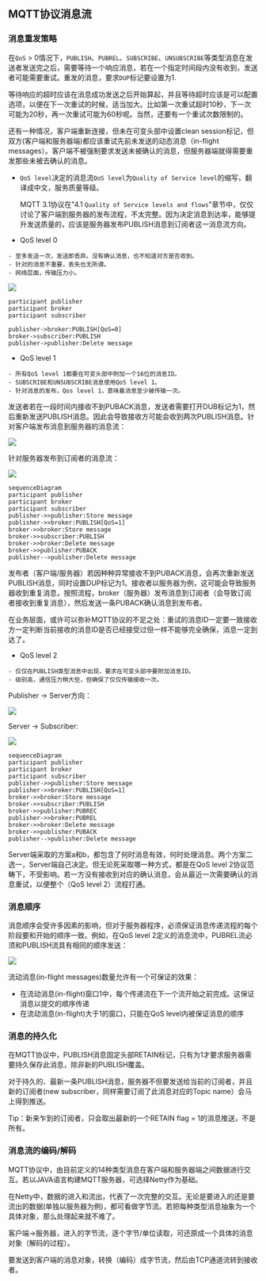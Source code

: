 ## MQTT协议消息流

### 消息重发策略

在`QoS` > 0情况下，`PUBLISH`、`PUBREL`、`SUBSCRIBE`、`UNSUBSCRIBE`等类型消息在发送者发送完之后，需要等待一个响应消息，若在一个指定时间段内没有收到，发送者可能需要重试。重发的消息，要求`DUP`标记要设置为1.

等待响应的超时应该在消息成功发送之后开始算起，并且等待超时应该是可以配置选项，以便在下一次重试的时候，适当加大。比如第一次重试超时10秒，下一次可能为20秒，再一次重试可能为60秒呢。当然，还要有一个重试次数限制的。

还有一种情况，客户端重新连接，但未在可变头部中设置clean session标记，但双方(客户端和服务器端)都应该重试先前未发送的动态消息（in-flight messages）。客户端不被强制要求发送未被确认的消息，但服务器端就得需要重发那些未被去确认的消息。

- `QoS level`决定的消息流`QoS level`为`Quality of Service level`的缩写，翻译成中文，服务质量等级。

   MQTT 3.1协议在"4.1 `Quality of Service levels and flows`"章节中，仅仅讨论了客户端到服务器的发布流程，不太完整。因为决定消息到达率，能够提升发送质量的，应该是服务器发布PUBLISH消息到订阅者这一消息流方向。

- QoS level 0

```
- 至多发送一次，发送即丢弃。没有确认消息，也不知道对方是否收到。
- 针对的消息不重要，丢失也无所谓。
- 网络层面，传输压力小。
```

   ![](../image/QoS_level_0.png)

   ```sequence
   participant publisher
   participant broker
   participant subscriber
   
   publisher->broker:PUBLISH[QoS=0]
   broker->subscriber:PUBLISH
   publisher->publisher:Delete message
   ```

- QoS level 1
```
- 所有QoS level 1都要在可变头部中附加一个16位的消息ID。
- SUBSCRIBE和UNSUBSCRIBE消息使用QoS level 1。
- 针对消息的发布，Qos level 1，意味着消息至少被传输一次。
```

   发送者若在一段时间内接收不到PUBACK消息，发送者需要打开DUB标记为1，然后重新发送PUBLISH消息。因此会导致接收方可能会收到两次PUBLISH消息。针对客户端发布消息到服务器的消息流：

   ![](../image/QoS_level_1.png)

   针对服务器发布到订阅者的消息流：

   ![](../image/QoS_level_sub.png)

   ```mermaid
   sequenceDiagram
   participant publisher
   participant broker
   participant subscriber
   publisher->>publisher:Store message
   publisher->>broker:PUBLISH[QoS=1]
   broker->>broker:Store message
   broker->>subscriber:PUBLISH
   broker->>broker:Delete message
   broker->>publisher:PUBACK
   publisher-->publisher:Delete message
   ```

   发布者（客户端/服务器）若因种种异常接收不到PUBACK消息，会再次重新发送PUBLISH消息，同时设置DUP标记为1。接收者以服务器为例，这可能会导致服务器收到重复消息，按照流程，broker（服务器）发布消息到订阅者（会导致订阅者接收到重复消息），然后发送一条PUBACK确认消息到发布者。

   在业务层面，或许可以弥补MQTT协议的不足之处：重试的消息ID一定要一致接收方一定判断当前接收的消息ID是否已经接受过但一样不能够完全确保，消息一定到达了。

- QoS level 2

```
- 仅仅在PUBLISH类型消息中出现，要求在可变头部中要附加消息ID。
- 级别高，通信压力稍大些，但确保了仅仅传输接收一次。
```

   Publisher -> Server方向：

   ![](../image/QoS_level2_client.png)

   Server -> Subscriber:

   ![](../image/QoS_level2_server.png)

   ```mermaid
   sequenceDiagram
   participant publisher
   participant broker
   participant subscriber
   publisher->>publisher:Store message
   publisher->>broker:PUBLISH[QoS=1]
   broker->>broker:Store message
   broker->>subscriber:PUBLISH
   broker->>publisher:PUBREC
   publisher->>broker:PUBREL
   broker->>broker:Delete message
   broker->>publisher:PUBACK
   publisher-->publisher:Delete message
   ```

   Server端采取的方案a和b，都包含了何时消息有效，何时处理消息。两个方案二选一，Server端自己决定。但无论死采取哪一种方式，都是在QoS level 2协议范畴下，不受影响。若一方没有接收到对应的确认消息，会从最近一次需要确认的消息重试，以便整个（QoS level 2）流程打通。

### 消息顺序

消息顺序会受许多因素的影响，但对于服务器程序，必须保证消息传递流程的每个阶段要和开始的顺序一致。例如，在QoS level 2定义的消息流中，PUBREL流必须和PUBLISH流具有相同的顺序发送：

   ![](../image/msg_seq.png)

   流动消息(in-flight messages)数量允许有一个可保证的效果：

   - 在流动消息(in-flight)窗口1中，每个传递流在下一个流开始之前完成。这保证消息以提交的顺序传递
   - 在流动消息(in-flight)大于1的窗口，只能在QoS level内被保证消息的顺序

### 消息的持久化

在MQTT协议中，PUBLISH消息固定头部RETAIN标记，只有为1才要求服务器需要持久保存此消息，除非新的PUBLISH覆盖。

对于持久的、最新一条PUBLISH消息，服务器不但要发送给当前的订阅者，并且新的订阅者(new subscriber，同样需要订阅了此消息对应的Topic name）会马上得到推送。

Tip：新来乍到的订阅者，只会取出最新的一个RETAIN flag = 1的消息推送，不是所有。

### 消息流的编码/解码

MQTT协议中，由目前定义的14种类型消息在客户端和服务器端之间数据进行交互。若以JAVA语言构建MQTT服务器，可选择Netty作为基础。

在Netty中，数据的进入和流出，代表了一次完整的交互。无论是要进入的还是要流出的数据(单独以服务器为例)，都可看做字节流。若把每种类型消息抽象为一个具体对象，那么处理起来就不难了。

客户端->服务器，进入的字节流，逐个字节/单位读取，可还原成一个具体的消息对象（解码的过程）。

要发送到客户端的消息对象，转换（编码）成字节流，然后由TCP通道流转到接收者。
